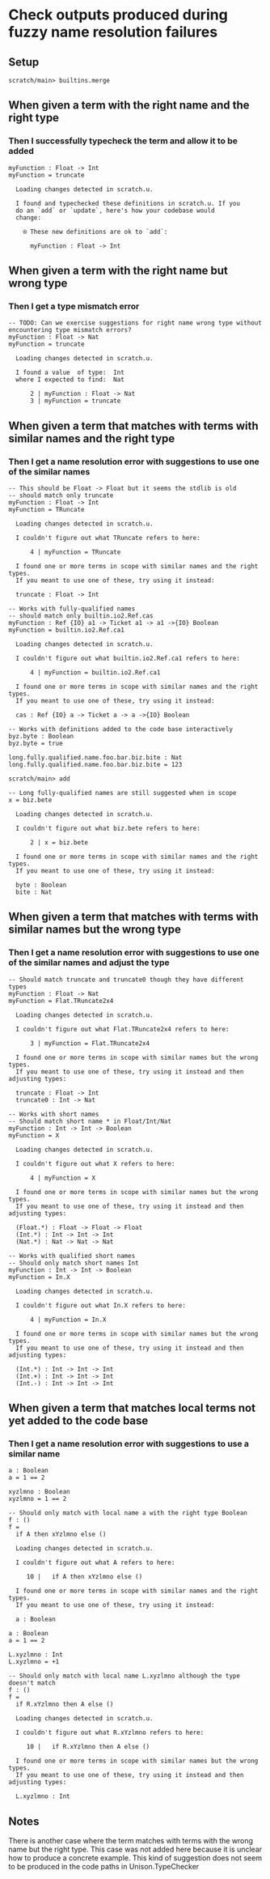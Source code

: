 # Check outputs produced during fuzzy name resolution failures

## Setup

``` ucm :hide
scratch/main> builtins.merge
```

## When given a term with the right name and the right type

### Then I successfully typecheck the term and allow it to be added

``` unison
myFunction : Float -> Int
myFunction = truncate
```

``` ucm :added-by-ucm
  Loading changes detected in scratch.u.

  I found and typechecked these definitions in scratch.u. If you
  do an `add` or `update`, here's how your codebase would
  change:

    ⍟ These new definitions are ok to `add`:
    
      myFunction : Float -> Int
```

## When given a term with the right name but wrong type

### Then I get a type mismatch error

``` unison :error
-- TODO: Can we exercise suggestions for right name wrong type without encountering type mismatch errors?
myFunction : Float -> Nat
myFunction = truncate
```

``` ucm :added-by-ucm
  Loading changes detected in scratch.u.

  I found a value  of type:  Int
  where I expected to find:  Nat

      2 | myFunction : Float -> Nat
      3 | myFunction = truncate
```

## When given a term that matches with terms with similar names and the right type

### Then I get a name resolution error with suggestions to use one of the similar names

``` unison :error
-- This should be Float -> Float but it seems the stdlib is old
-- should match only truncate
myFunction : Float -> Int
myFunction = TRuncate
```

``` ucm :added-by-ucm
  Loading changes detected in scratch.u.

  I couldn't figure out what TRuncate refers to here:

      4 | myFunction = TRuncate

  I found one or more terms in scope with similar names and the right types.
  If you meant to use one of these, try using it instead:

  truncate : Float -> Int
```

``` unison :error
-- Works with fully-qualified names
-- should match only builtin.io2.Ref.cas
myFunction : Ref {IO} a1 -> Ticket a1 -> a1 ->{IO} Boolean
myFunction = builtin.io2.Ref.ca1
```

``` ucm :added-by-ucm
  Loading changes detected in scratch.u.

  I couldn't figure out what builtin.io2.Ref.ca1 refers to here:

      4 | myFunction = builtin.io2.Ref.ca1

  I found one or more terms in scope with similar names and the right types.
  If you meant to use one of these, try using it instead:

  cas : Ref {IO} a -> Ticket a -> a ->{IO} Boolean
```

``` unison :hide
-- Works with definitions added to the code base interactively
byz.byte : Boolean
byz.byte = true

long.fully.qualified.name.foo.bar.biz.bite : Nat
long.fully.qualified.name.foo.bar.biz.bite = 123
```

``` ucm :hide
scratch/main> add
```

``` unison :error
-- Long fully-qualified names are still suggested when in scope
x = biz.bete
```

``` ucm :added-by-ucm
  Loading changes detected in scratch.u.

  I couldn't figure out what biz.bete refers to here:

      2 | x = biz.bete

  I found one or more terms in scope with similar names and the right types.
  If you meant to use one of these, try using it instead:

  byte : Boolean
  bite : Nat
```

## When given a term that matches with terms with similar names but the wrong type

### Then I get a name resolution error with suggestions to use one of the similar names and adjust the type

``` unison :error
-- Should match truncate and truncate0 though they have different types
myFunction : Float -> Nat
myFunction = Flat.TRuncate2x4
```

``` ucm :added-by-ucm
  Loading changes detected in scratch.u.

  I couldn't figure out what Flat.TRuncate2x4 refers to here:

      3 | myFunction = Flat.TRuncate2x4

  I found one or more terms in scope with similar names but the wrong types.
  If you meant to use one of these, try using it instead and then adjusting types:

  truncate : Float -> Int
  truncate0 : Int -> Nat
```

``` unison :error
-- Works with short names
-- Should match short name * in Float/Int/Nat
myFunction : Int -> Int -> Boolean
myFunction = X
```

``` ucm :added-by-ucm
  Loading changes detected in scratch.u.

  I couldn't figure out what X refers to here:

      4 | myFunction = X

  I found one or more terms in scope with similar names but the wrong types.
  If you meant to use one of these, try using it instead and then adjusting types:

  (Float.*) : Float -> Float -> Float
  (Int.*) : Int -> Int -> Int
  (Nat.*) : Nat -> Nat -> Nat
```

``` unison :error
-- Works with qualified short names
-- Should only match short names Int
myFunction : Int -> Int -> Boolean
myFunction = In.X
```

``` ucm :added-by-ucm
  Loading changes detected in scratch.u.

  I couldn't figure out what In.X refers to here:

      4 | myFunction = In.X

  I found one or more terms in scope with similar names but the wrong types.
  If you meant to use one of these, try using it instead and then adjusting types:

  (Int.*) : Int -> Int -> Int
  (Int.+) : Int -> Int -> Int
  (Int.-) : Int -> Int -> Int
```

## When given a term that matches local terms not yet added to the code base

### Then I get a name resolution error with suggestions to use a similar name

``` unison :error
a : Boolean
a = 1 == 2

xyzlmno : Boolean
xyzlmno = 1 == 2

-- Should only match with local name a with the right type Boolean
f : ()
f =
  if A then xYzlmno else ()
```

``` ucm :added-by-ucm
  Loading changes detected in scratch.u.

  I couldn't figure out what A refers to here:

     10 |   if A then xYzlmno else ()

  I found one or more terms in scope with similar names and the right types.
  If you meant to use one of these, try using it instead:

  a : Boolean
```

``` unison :error
a : Boolean
a = 1 == 2

L.xyzlmno : Int
L.xyzlmno = +1

-- Should only match with local name L.xyzlmno although the type doesn't match
f : ()
f =
  if R.xYzlmno then A else ()
```

``` ucm :added-by-ucm
  Loading changes detected in scratch.u.

  I couldn't figure out what R.xYzlmno refers to here:

     10 |   if R.xYzlmno then A else ()

  I found one or more terms in scope with similar names but the wrong types.
  If you meant to use one of these, try using it instead and then adjusting types:

  L.xyzlmno : Int
```

## Notes

There is another case where the term matches with terms with the wrong name but the right type. This case was not added here because it is unclear how to produce a concrete example. This kind of suggestion does not seem to be produced in the code paths in Unison.TypeChecker
